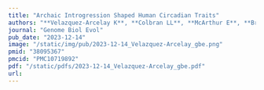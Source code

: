 ```yaml
---
title: "Archaic Introgression Shaped Human Circadian Traits"
authors: "**Velazquez-Arcelay K**, **Colbran LL**, **McArthur E**, **Brand CM**, **Rinker DC**, Siemann JK, McMahon DG, Capra JA."
journal: "Genome Biol Evol"
pub_date: "2023-12-14"
image: "/static/img/pub/2023-12-14_Velazquez-Arcelay_gbe.png"
pmid: "38095367"
pmcid: "PMC10719892"
pdf: "/static/pdfs/2023-12-14_Velazquez-Arcelay_gbe.pdf"
url: 
---
```


